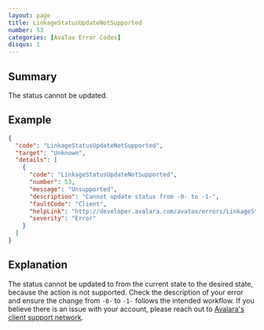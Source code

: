 ```yaml
---
layout: page
title: LinkageStatusUpdateNotSupported
number: 53
categories: [AvaTax Error Codes]
disqus: 1
---
```


## Summary

The status cannot be updated.

## Example

```json
{
  "code": "LinkageStatusUpdateNotSupported",
  "target": "Unknown",
  "details": [
    {
      "code": "LinkageStatusUpdateNotSupported",
      "number": 53,
      "message": "Unsupported",
      "description": "Cannot update status from -0- to -1-",
      "faultCode": "Client",
      "helpLink": "http://developer.avalara.com/avatax/errors/LinkageStatusUpdateNotSupported",
      "severity": "Error"
    }
  ]
}
```

## Explanation

The status cannot be updated to from the current state to the desired state, because the action is not supported. Check the description of your error and ensure the change from `-0-` to `-1-` follows the intended workflow. If you believe there is an issue with your account, please reach out to [Avalara's client support network](https://help.avalara.com/Directory/Contact_Avalara).
